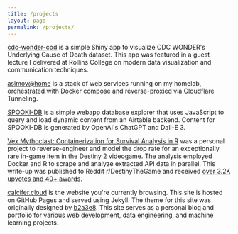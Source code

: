 ```yaml
---
title: /projects
layout: page
permalink: /projects/
---
```


[cdc-wonder-cod](https://shiny.calcifer.cloud/demos/cdc-wonder-cod) is a simple Shiny app to visualize CDC WONDER's Underlying Cause of Death dataset. This app was featured in a guest lecture I delivered at Rollins College on modern data visualization and communication techniques. 

[asimov@home](https://asimov.calcifer.cloud) is a stack of web services running on my homelab, orchestrated with Docker compose and reverse-proxied via Cloudflare Tunneling.

[SPOOKI-DB](/spooki) is a simple webapp database explorer that uses JavaScript to query and load dynamic content from an Airtable backend. Content for SPOOKI-DB is generated by OpenAI's ChatGPT and Dall-E 3. 

[Vex Mythoclast: Containerization for Survival Analysis in R](/vex) was a personal project to reverse-engineer and model the drop rate for an exceptionally rare in-game item in the Destiny 2 videogame. The analysis employed Docker and R to scrape and analyze extracted API data in parallel. This write-up was published to Reddit r/DestinyTheGame and received [over 3.2K upvotes and 40+ awards](https://web.archive.org/web/20221229001020/https://www.reddit.com/r/DestinyTheGame/comments/pw20ul/the_definitive_vex_mythoclast_analysis_examining/).

[calcifer.cloud](https://calcifer.cloud/) is the website you're currently browsing. This site is hosted on GitHub Pages and served using Jekyll. The theme for this site was originally designed by [b2a3e8](https://github.com/b2a3e8). This site serves as a personal blog and portfolio for various web development, data engineering, and machine learning projects.
